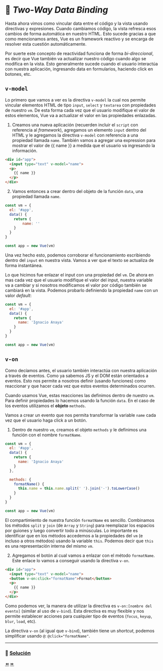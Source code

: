 # 🔁 *Two-Way Data Binding*

Hasta ahora vimos como vincular data entre el código y la vista usando directivas y expresiones. Cuando cambiamos código, la vista refresca esos cambios de forma automática en nuestro HTML. Esto sucede gracias a que como mencionamos antes, Vue es un framework reactivo y se encarga de resolver esta cuestión automáticamente.

Por suerte este concepto de reactividad funciona de forma *bi-direccional*, es decir que Vue también va actualizar nuestro código cuando algo se modifica en la vista. Esto generalmente sucede cuando el usuario interactúa con nuestra aplicación, ingresando data en formularios, haciendo click en botones, etc.


## `v-model`

Lo primero que vamos a ver es la directiva `v-model` la cual nos permite vincular elementos HTML de tipo `input`, `select` y `textarea` con propiedades de nuestro `vm`. De esta forma cada vez que el usuario modifique el valor de estos elementos, Vue va a actualizar el valor en las propiedades enlazadas.

1. Creamos una nueva aplicación (recuerden incluir el `script` con referencia al *framework*), agregamos un elemento `input` dentro del HTML y le agregamos la directiva `v-model` con referencia a una propiedad llamada `name`. También vamos a agregar una expression para mostrar el valor de {{ name }} a medida que el usuario va ingresando la información.

```html
<div id="app">
  <input type="text" v-model="name">
  <p>
    {{ name }}
  </p>
</div>
```

2. Vamos entonces a crear dentro del objeto de la función `data`, una propiedad llamada `name`.

```javascript
const vm = {
  el: '#app',
  data() {
    return {
    	name: ''
    }
  }
}

const app = new Vue(vm)
```

Una vez hecho esto, podemos corroborar el funcionamiento escribiendo dentro del `input` en nuestra vista. Vamos a ver que el texto se actualiza de forma instantánea.

Lo que hicimos fue enlazar el input con una propiedad del `vm`. De ahora en mas cada vez que el usuario modifique el valor del input, nuestra variable va a cambiar y si nosotros modificamos el valor por código también se cambiará en la vista. Podemos probarlo definiendo la propiedad `name` con un valor *default*:

  ```javascript
  const vm = {
    el: '#app',
    data() {
      return {
        name: 'Ignacio Anaya'
      }
    }
  }

  const app = new Vue(vm)
  ```

## `v-on`

Como decíamos antes, el usuario también interactúa con nuestra aplicación a través de eventos. Como ya sabemos JS y el DOM están orientados a eventos. Esto nos permite a nosotros definir (usando funciones) como reaccionar y que hacer cada vez que estos eventos determinados ocurren.

Cuando usamos Vue, estas reacciones las definimos dentro de nuestro `vm`. Para definir propiedades lo hacemos usando la función `data`. En el caso de los eventos utilizamos el **objeto** `methods`.

Vamos a crear un evento que nos permita transformar la variable `name` cada vez que el usuario haga click a un botón.

1. Dentro de nuestro `vm`, creamos el objeto `methods` y le definimos una función con el nombre `formatName`.

```javascript
const vm = {
  el: '#app',
  data() {
    return {
      name: 'Ignacio Anaya'
    }
  },

  methods: {
    formatName() {
      this.name = this.name.split(' ').join('-').toLowerCase()
    }
  }
}

const app = new Vue(vm)
```

El compartimiento de nuestra función `formatName` es sencillo. Combinamos los  métodos  `split` y `join` (de `Array` y `String`) para reemplazar los espacios por guiones y luego convertir todo a minúsculas. Lo importante es identificar que en los métodos accedemos a la propiedades del `vm` (e incluso a otros métodos) usando la variable `this`. Podemos decir que `this` es una representación interna del mismo `vm`.

2. Agregamos el botón al cual vamos a enlazar con el método `formatName`. Este enlace lo vamos a conseguir usando la directiva `v-on`.

```html
<div id="app">
  <input type="text" v-model="name">
  <button v-on:click="formatName">Format</button>
  <p>
    {{ name }}
  </p>
</div>
```

Como podemos ver, la manera de utilizar la directiva es `v-on:[nombre del evento]` (similar al uso de `v-bind`). Esta directiva es muy flexible y nos permite establecer acciones para cualquier tipo de eventos (`focus`, `keyup`, `blur`, `load`, etc).

La directiva `v-on` (al igual que `v-bind`), también tiene un *shortcut*, podemos simplificar usando `@`: `@click="formatName"`.

___
### 📝 [Solución](https://jsfiddle.net/5xuhnz4L/1/)

[⏪](https://github.com/ianaya89/workshop-vuejs/blob/master/ex/02.md)  [⏩](https://github.com/ianaya89/workshop-vuejs/blob/master/ex/04.md)
